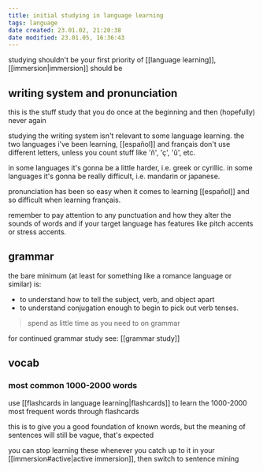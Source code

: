 ```yaml
---
title: initial studying in language learning
tags: language
date created: 23.01.02, 21:20:38
date modified: 23.01.05, 16:36:43
---
```


studying shouldn't be your first priority of [[language learning]], [[immersion|immersion]] should be

## writing system and pronunciation

this is the stuff study that you do once at the beginning and then (hopefully) never again

studying the writing system isn't relevant to some language learning. the two languages i've been learning, [[español]] and français don't use different letters, unless you count stuff like 'ñ', 'ç', 'û', etc.

in some languages it's gonna be a little harder, i.e. greek or cyrillic. in some languages it's gonna be really difficult, i.e. mandarin or japanese.

pronunciation has been so easy when it comes to learning [[español]] and so difficult when learning français.

remember to pay attention to any punctuation and how they alter the sounds of words and if your target language has features like pitch accents or stress accents.

## grammar

the bare minimum (at least for something like a romance language or similar) is:

- to understand how to tell the subject, verb, and object apart
- to understand conjugation enough to begin to pick out verb tenses.

> spend as little time as you need to on grammar

for continued grammar study see: [[grammar study]]

## vocab

### most common 1000-2000 words

use [[flashcards in language learning|flashcards]] to learn the 1000-2000 most frequent words through flashcards

this is to give you a good foundation of known words, but the meaning of sentences will still be vague, that's expected

you can stop learning these whenever you catch up to it in your [[immersion#active|active immersion]], then switch to sentence mining
